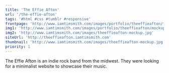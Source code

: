 ```yaml
---
title: 'The Effie Afton'
url: '/the-effie-afton'
tags: '#html #css #tumblr #responsive'
frontpage: 'http://www.iamtimsmith.com/images/portfolio/theeffieafton/frontpage.jpg'
img1: 'http://www.iamtimsmith.com/images/portfolio/theeffieafton/mockup1.jpg'
img2: 'http://www.iamtimsmith.com/images/theeffieafton-mockup.jpg'
siteUrl: 'http://theeffieafton.iamtimsmith.com'
thumbnail: 'http://www.iamtimsmith.com/images/theeffieafton-mockup.jpg'
priority: 1
---
```

The Effie Afton is an indie rock band from the midwest. They were looking for a minimalist website to showcase their music.